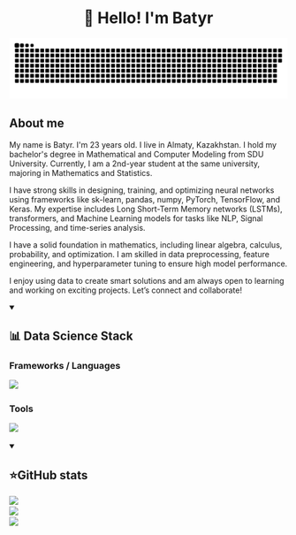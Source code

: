 <h1 align="center">👋 Hello! I'm Batyr </h1>

<p align="center">
 <img width="600" src="github-snake.svg" alt="snake"/>
</p>

## About me

My name is Batyr. I'm 23 years old. I live in Almaty, Kazakhstan. I hold my bachelor's degree in Mathematical and Computer Modeling from SDU University. Currently, I am a 2nd-year student at the same university, majoring in Mathematics and Statistics. 

I have strong skills in designing, training, and optimizing neural networks using frameworks like sk-learn, pandas, numpy, PyTorch, TensorFlow, and Keras. My expertise includes Long Short-Term Memory networks (LSTMs), transformers, and Machine Learning models for tasks like NLP, Signal Processing, and time-series analysis.

I have a solid foundation in mathematics, including linear algebra, calculus, probability, and optimization. I am skilled in data preprocessing, feature engineering, and hyperparameter tuning to ensure high model performance.

I enjoy using data to create smart solutions and am always open to learning and working on exciting projects. Let’s connect and collaborate!

<details align="left" open>
  <summary><h2><b>📊 Data Science Stack</b></h2></summary>
  <p>
    <h3>Frameworks / Languages</h3>
    <img src="https://skillicons.dev/icons?i=pytorch,tensorflow,py,r,sqlite&perline=7" />
    <h3>Tools</h3>
    <img src="https://skillicons.dev/icons?i=github,git,anaconda,pycharm,vscode&perline=7" />
    <br>
  </p>
</details>


<details align="left" open>
  <summary><h2><b>⭐GitHub stats</b></h2></summary>
  <p>
   <img src="https://github-readme-stats.vercel.app/api/top-langs/?username=hardkazakh&theme=dracula&layout=compact&hide_border=true&bg_color=00000000" />
   <br>
   <img src="https://github-readme-stats.vercel.app/api?username=hardkazakh&count_private=true&show_icons=true&theme=dracula&hide_border=true&bg_color=00000000" />
    <br>
   <img src="https://metrics.lecoq.io/baggerfast" />
  </p>
</details>
